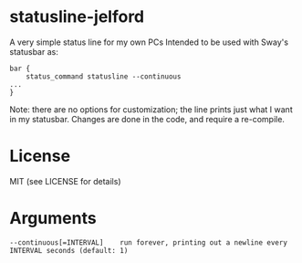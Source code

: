 # statusline-jelford

A very simple status line for my own PCs
Intended to be used with Sway's statusbar as:

    bar {
        status_command statusline --continuous
	...
    }

Note: there are no options for customization; the line prints
just what I want in my statusbar. Changes are done in the code,
and require a re-compile.

# License

MIT (see LICENSE for details)

# Arguments

    --continuous[=INTERVAL]    run forever, printing out a newline every INTERVAL seconds (default: 1)

